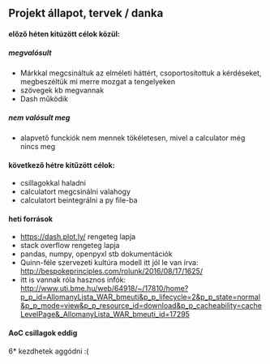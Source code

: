 ## Projekt állapot, tervek / danka

#### előző héten kitúzött célok közül:

##### megvalósult
- Márkkal megcsináltuk az elméleti háttért, csoportosítottuk a kérdéseket, megbeszéltük mi merre mozgat a tengelyeken
- szövegek kb megvannak
- Dash működik

##### nem valósult meg
- alapvető funckiók nem mennek tökéletesen, mivel a calculator még nincs meg

#### következő hétre kitűzött célok:
- csillagokkal haladni
- calculatort megcsinálni valahogy
- calculatort beintegrálni a py file-ba

#### heti források
- https://dash.plot.ly/ rengeteg lapja
- stack overflow rengeteg lapja
- pandas, numpy, openpyxl stb dokumentációk
- Quinn-féle szervezeti kultúra modell itt jól le van írva: http://bespokeprinciples.com/rolunk/2016/08/17/1625/
- itt is vannak róla hasznos infók: http://www.uti.bme.hu/web/64918/~/17810/home?p_p_id=AllomanyLista_WAR_bmeuti&p_p_lifecycle=2&p_p_state=normal&p_p_mode=view&p_p_resource_id=download&p_p_cacheability=cacheLevelPage&_AllomanyLista_WAR_bmeuti_id=17295


#### AoC csillagok eddig

6* kezdhetek aggódni :(
